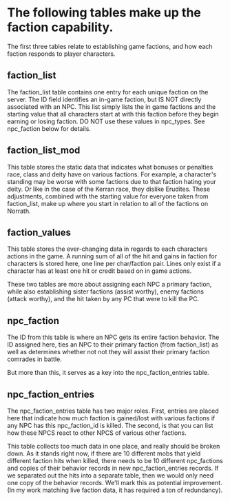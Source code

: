 # The following tables make up the faction capability.

The first three tables relate to establishing game factions, and how each faction responds to player characters.

## faction_list

The faction_list table contains one entry for each unique faction on the server.  The ID field identifies an in-game faction, but IS NOT directly associated with an NPC.  This list simply lists the in game factions and the starting value that all characters start at with this faction before they begin earning or losing faction.  DO NOT use these values in npc_types.  See npc_faction below for details.

## faction_list_mod

This table stores the static data that indicates what bonuses or penalties race, class and deity have on various factions.  For example, a character's standing may be worse with some factions due to that faction hating your deity.  Or like in the case of the Kerran race, they dislike Erudites.  These adjustments, combined with the starting value for everyone taken from faction_list, make up where you start in relation to all of the factions on Norrath.

## faction_values

This table stores the ever-changing data in regards to each characters actions in the game.  A running sum of all of the hit and gains in faction for characters is stored here, one line per char/faction pair.   Lines only exist if a character has at least one hit or credit based on in game actions.

These two tables are more about assigning each NPC a primary faction, while also establishing sister factions (assist worthy), enemy factions (attack worthy), and the hit taken by any PC that were to kill the PC.

## npc_faction

The ID from this table is where an NPC gets its entire faction behavior.  The ID assigned here, ties an NPC to their primary faction (from faction_list) as well as determines whether not not they will assist their primary faction comrades in battle.

But more than this, it serves as a key into the npc_faction_entries table. 

## npc_faction_entries

The npc_faction_entries table has two major roles.  First, entries are placed here that indicate how much faction is gained/lost with various factions if any NPC has this npc_faction_id is killed.  The second, is that you can list how these NPCS react to other NPCS of various other factions.

This table collects too much data in one place, and really should be broken down.  As it stands right now, if there are 10 different mobs that yield different faction hits when killed, there needs to be 10 different npc_factions and copies of their behavior records in new npc_faction_entries records.  If we separated out the hits into a separate table, then we would only need one copy of the behavior records.  We'll mark this as potential improvement. (In my work matching live faction data, it has required a ton of redundancy).
